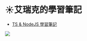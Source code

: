 # :sunny:艾瑞克的學習筆記

* [TS & NodeJS 學習筆記](https://github.com/BricL/ericsplayground/blob/main/TS%20%26%20NodeJS%20%E5%AD%B8%E7%BF%92%E7%AD%86%E8%A8%98.md)

[![](https://mermaid.ink/img/pako:eNpdjzEKwzAMRa9iNJZ46eihS7t2ylh3ELFITGO7OHKghNw9jk1piabH05eQFuiCIVAwMTLdLPYRnZzP2otcj9NTSHkRLdtxrKpgkbl5VPcwW99XW_k4_mevEaeh2oLfpdCAo-jQmnzWsgc08ECONKiMBuNLg_ZrzmHi0H58B4pjogbS2_y-qHLdAP6HRcc?type=png)](https://mermaid.live/edit#pako:eNpdjzEKwzAMRa9iNJZ46eihS7t2ylh3ELFITGO7OHKghNw9jk1piabH05eQFuiCIVAwMTLdLPYRnZzP2otcj9NTSHkRLdtxrKpgkbl5VPcwW99XW_k4_mevEaeh2oLfpdCAo-jQmnzWsgc08ECONKiMBuNLg_ZrzmHi0H58B4pjogbS2_y-qHLdAP6HRcc)
